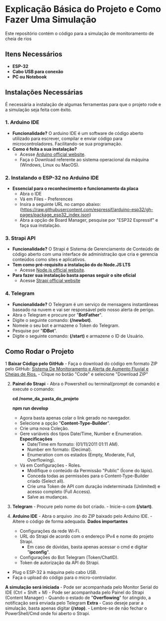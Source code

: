 # Explicação Básica do Projeto e Como Fazer Uma Simulação

Este repositório contém o código para a simulação de monitoramento de cheia de rios

## Itens Necessários
  - **ESP-32**
  - **Cabo USB para conexão**
  - **PC ou Notebook**

## Instalações Necessárias

É necessária a instalação de algumas ferramentas para que o projeto rode e a simulação seja feita com êxito.

### 1. **Arduino IDE**
  - **Funcionalidade?** O arduino IDE é um software de código aberto utilizado para escrever, compilar e enviar código para microcontroladores. Facilitando-se sua programação.
  - **Como é feita a sua instalação?**
    - Acesse [Arduino official website](https://www.arduino.cc/en/software/).
    - Faça o Download referente ao sistema operacional da máquina (Windows, Linux ou MacOS).

### 2. **Instalando o ESP-32 no Arduino IDE**
  - **Essencial para o reconhecimento e funcionamento da placa**
    - Abra o IDE
    - Vá em Files - Preferences
    - Insira a seguinte URL no campo abaixo: (https://raw.githubusercontent.com/espressif/arduino-esp32/gh-pages/package_esp32_index.json)
    - Abra a opção de Board Manager, pesquise por "ESP32 Espressif" e faça sua instalação.

### 3. **Strapi API**
  - **Funcionalidade?** O Strapi é Sistema de Gerenciamento de Conteúdo de código aberto com uma interface de administração que cria e gerencia conteúdos como sites e aplicativos.
  - **Tem como pré-requisito a instalação do do Node.JS LTS**
    - Acesse [Node.js official website](https://nodejs.org/).
  - **Para fazer sua instalação basta apenas seguir o site oficial**
    - Acesse [Strapi official website](https://strapi.io/) 

### 4. **Telegram**
  - **Funcionalidade?** O Telegram é um serviço de mensagens instantâneas baseado na nuvem e vai ser responsável pelo nosso alerta de perigo.
  - Abra o Telegram e procure por "**BotFather**".
  - Digite o seguinte comando: **(/newbot)**.
  - Nomeie o seu bot e armazene o Token do Telegram.
  - Pesquise por "**IDBot**".
  - Digite o seguinte comando: **(/start)** e armazene o ID de Usuário.

  ## Como Rodar o Projeto

  1 **Baixar Código pelo GitHub**
    - Faça o download do código em formato ZIP pelo GitHub: 
    [Sistema De Monitoramento e Alerta de Aumento Fluvial e Cheias de Rios.](https://github.com/rdcry77/TCC) 
      - Clique no botão "Code" e selecione "Download ZIP"

      
  2. **Painel do Strapi**
    - Abra o Powershell ou terminal(prompt de comando) e execute o comando:

      **cd /nome_da_pasta_do_projeto**
      
      **npm run develop**
  
      - Agora basta apenas colar o link gerado no navegador.
      - Selecione a opção "**Content-Type-Builder**".
      - Crie uma nova Coleção.
      - Gere variáveis dos tipos Date/Time, Number e Enumeration.
        **Especificações**
          - Date/Time em formato: (01/11/2011 01:11 AM).
          - Number em formato: (Decimal).
          - Enumeration com os estados (Empty, Moderate, Full, Overflowing).
      - Vá em Configurações - Roles.
        - Modifique o conteúdo da Permissão "Public" (Ícone do lápis).
        - Conceda todas as permissões para o Content-Type-Builder criado (Select all).
        - Crie uma Token de API com duração indeterminada (Unlimited) e acesso completo (Full Access).
        - Salve as mudanças.


  3. **Telegram**
    - Procure pelo nome do bot criado.
    - Inicie-o com **(/start)**.
       
  4. **Arduino IDE**
    - Abra o arquivo .ino do ZIP baixado pelo Arduino IDE.
    - Altere o código de forma adequada.
      **Dados importantes**
        - Configurações da rede Wi-Fi.
        - URL do Strapi de acordo com o endereço IPv4 e nome do projeto Strapi.
            - Em caso de dúvidas, basta apenas acessar o cmd e digitar "**ipconfig**".
        - Configurações do Bot Telegram (Token/ChatID).
        - Token de autorização da API do Strapi.
          
  - Plug o ESP-32 à máquina pelo cabo USB.
  - Faça o upload do código para o micro-controlador.

  **A simulação será iniciada**
    - Pode ser acompanhada pelo Monitor Serial do IDE (Ctrl + Shift + M)
    - Pode ser acompanhada pelo Painel do Strapi (Content Manager)
    - Quando o estado de "**Overflowing**" for atingido, a notificação será enviada pelo Telegram
      **Extra**
        - Caso deseje parar a simulação, basta apenas digitar **(/stop)**.
        - Lembre-se de não fechar o PowerShell/Cmd onde foi aberto o Strapi.
       
  
   
  
      


  

